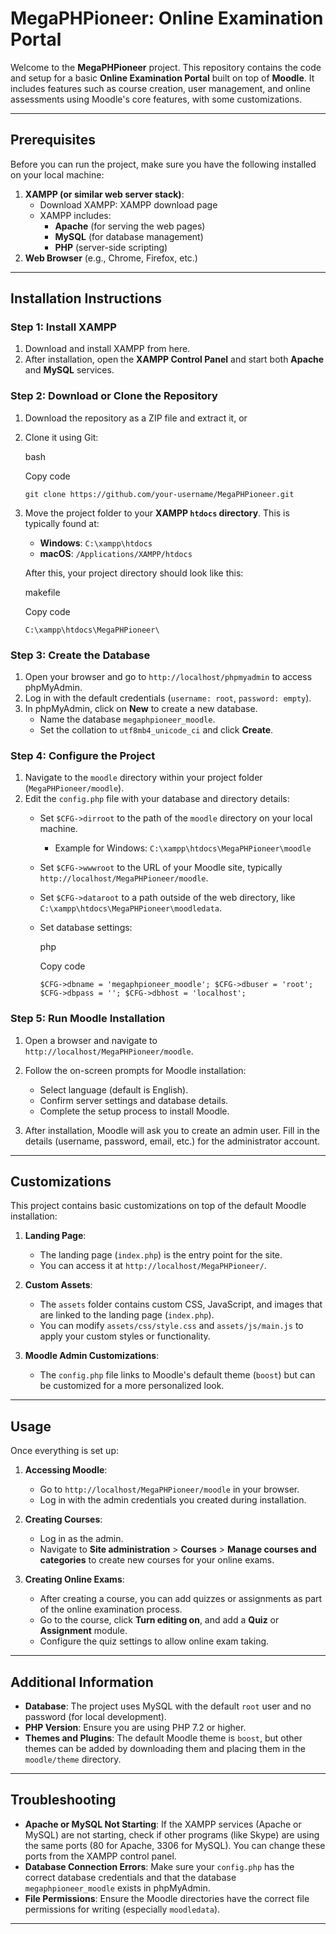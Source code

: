

MegaPHPioneer: Online Examination Portal
========================================

Welcome to the **MegaPHPioneer** project. This repository contains the code and setup for a basic **Online Examination Portal** built on top of **Moodle**. It includes features such as course creation, user management, and online assessments using Moodle's core features, with some customizations.

* * *

Prerequisites
-------------

Before you can run the project, make sure you have the following installed on your local machine:

1.  **XAMPP (or similar web server stack)**:
    *   Download XAMPP: XAMPP download page
    *   XAMPP includes:
        *   **Apache** (for serving the web pages)
        *   **MySQL** (for database management)
        *   **PHP** (server-side scripting)
2.  **Web Browser** (e.g., Chrome, Firefox, etc.)

* * *

Installation Instructions
-------------------------

### Step 1: Install XAMPP

1.  Download and install XAMPP from here.
2.  After installation, open the **XAMPP Control Panel** and start both **Apache** and **MySQL** services.

### Step 2: Download or Clone the Repository

1.  Download the repository as a ZIP file and extract it, or
    
2.  Clone it using Git:
    
    bash
    
    Copy code
    
    `git clone https://github.com/your-username/MegaPHPioneer.git`
    
3.  Move the project folder to your **XAMPP `htdocs` directory**. This is typically found at:
    
    *   **Windows**: `C:\xampp\htdocs`
    *   **macOS**: `/Applications/XAMPP/htdocs`
    
    After this, your project directory should look like this:
    
    makefile
    
    Copy code
    
    `C:\xampp\htdocs\MegaPHPioneer\`
    

### Step 3: Create the Database

1.  Open your browser and go to `http://localhost/phpmyadmin` to access phpMyAdmin.
2.  Log in with the default credentials (`username: root`, `password: empty`).
3.  In phpMyAdmin, click on **New** to create a new database.
    *   Name the database `megaphpioneer_moodle`.
    *   Set the collation to `utf8mb4_unicode_ci` and click **Create**.

### Step 4: Configure the Project

1.  Navigate to the `moodle` directory within your project folder (`MegaPHPioneer/moodle`).
2.  Edit the `config.php` file with your database and directory details:
    *   Set `$CFG->dirroot` to the path of the `moodle` directory on your local machine.
        *   Example for Windows: `C:\xampp\htdocs\MegaPHPioneer\moodle`
    *   Set `$CFG->wwwroot` to the URL of your Moodle site, typically `http://localhost/MegaPHPioneer/moodle`.
    *   Set `$CFG->dataroot` to a path outside of the web directory, like `C:\xampp\htdocs\MegaPHPioneer\moodledata`.
    *   Set database settings:
        
        php
        
        Copy code
        
        `$CFG->dbname = 'megaphpioneer_moodle'; $CFG->dbuser = 'root'; $CFG->dbpass = ''; $CFG->dbhost = 'localhost';`
        

### Step 5: Run Moodle Installation

1.  Open a browser and navigate to `http://localhost/MegaPHPioneer/moodle`.
    
2.  Follow the on-screen prompts for Moodle installation:
    
    *   Select language (default is English).
    *   Confirm server settings and database details.
    *   Complete the setup process to install Moodle.
3.  After installation, Moodle will ask you to create an admin user. Fill in the details (username, password, email, etc.) for the administrator account.
    

* * *

Customizations
--------------

This project contains basic customizations on top of the default Moodle installation:

1.  **Landing Page**:
    
    *   The landing page (`index.php`) is the entry point for the site.
    *   You can access it at `http://localhost/MegaPHPioneer/`.
2.  **Custom Assets**:
    
    *   The `assets` folder contains custom CSS, JavaScript, and images that are linked to the landing page (`index.php`).
    *   You can modify `assets/css/style.css` and `assets/js/main.js` to apply your custom styles or functionality.
3.  **Moodle Admin Customizations**:
    
    *   The `config.php` file links to Moodle's default theme (`boost`) but can be customized for a more personalized look.

* * *

Usage
-----

Once everything is set up:

1.  **Accessing Moodle**:
    
    *   Go to `http://localhost/MegaPHPioneer/moodle` in your browser.
    *   Log in with the admin credentials you created during installation.
2.  **Creating Courses**:
    
    *   Log in as the admin.
    *   Navigate to **Site administration** > **Courses** > **Manage courses and categories** to create new courses for your online exams.
3.  **Creating Online Exams**:
    
    *   After creating a course, you can add quizzes or assignments as part of the online examination process.
    *   Go to the course, click **Turn editing on**, and add a **Quiz** or **Assignment** module.
    *   Configure the quiz settings to allow online exam taking.

* * *

Additional Information
----------------------

*   **Database**: The project uses MySQL with the default `root` user and no password (for local development).
*   **PHP Version**: Ensure you are using PHP 7.2 or higher.
*   **Themes and Plugins**: The default Moodle theme is `boost`, but other themes can be added by downloading them and placing them in the `moodle/theme` directory.

* * *

Troubleshooting
---------------

*   **Apache or MySQL Not Starting**: If the XAMPP services (Apache or MySQL) are not starting, check if other programs (like Skype) are using the same ports (80 for Apache, 3306 for MySQL). You can change these ports from the XAMPP control panel.
*   **Database Connection Errors**: Make sure your `config.php` has the correct database credentials and that the database `megaphpioneer_moodle` exists in phpMyAdmin.
*   **File Permissions**: Ensure the Moodle directories have the correct file permissions for writing (especially `moodledata`).

* * *
